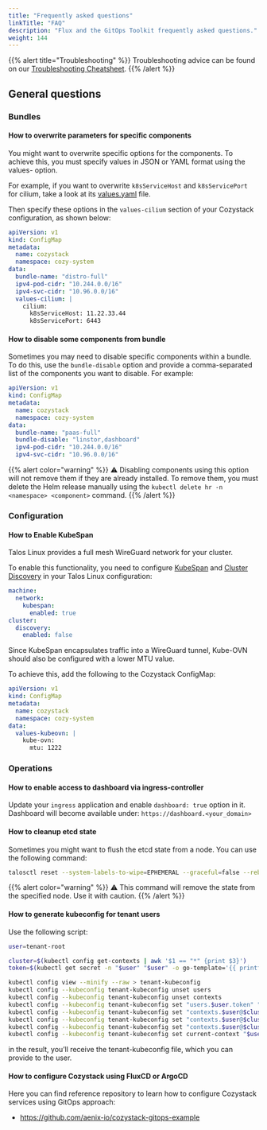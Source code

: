 ```yaml
---
title: "Frequently asked questions"
linkTitle: "FAQ"
description: "Flux and the GitOps Toolkit frequently asked questions."
weight: 144
---
```


{{% alert title="Troubleshooting" %}}
Troubleshooting advice can be found on our [Troubleshooting Cheatsheet](/docs/troubleshooting/).
{{% /alert %}}

## General questions

### Bundles

#### How to overwrite parameters for specific components

You might want to overwrite specific options for the components.
To achieve this, you must specify values in JSON or YAML format using the values-<component> option.

For example, if you want to overwrite `k8sServiceHost` and `k8sServicePort` for cilium,
take a look at its [values.yaml](https://github.com/aenix-io/cozystack/blob/238061efbc0da61d60068f5de31d6eaa35c4d994/packages/system/cilium/values.yaml#L18-L19) file.

Then specify these options in the `values-cilium` section of your Cozystack configuration, as shown below:

```yaml
apiVersion: v1
kind: ConfigMap
metadata:
  name: cozystack
  namespace: cozy-system
data:
  bundle-name: "distro-full"
  ipv4-pod-cidr: "10.244.0.0/16"
  ipv4-svc-cidr: "10.96.0.0/16"
  values-cilium: |
    cilium:
      k8sServiceHost: 11.22.33.44
      k8sServicePort: 6443
```

#### How to disable some components from bundle

Sometimes you may need to disable specific components within a bundle.
To do this, use the `bundle-disable` option and provide a comma-separated list of the components you want to disable. For example:

```yaml
apiVersion: v1
kind: ConfigMap
metadata:
  name: cozystack
  namespace: cozy-system
data:
  bundle-name: "paas-full"
  bundle-disable: "linstor,dashboard"
  ipv4-pod-cidr: "10.244.0.0/16"
  ipv4-svc-cidr: "10.96.0.0/16"
```

{{% alert color="warning" %}}
:warning: Disabling components using this option will not remove them if they are already installed. To remove them, you must delete the Helm release manually using the `kubectl delete hr -n <namespace> <component>` command.
{{% /alert %}}

### Configuration

#### How to Enable KubeSpan

Talos Linux provides a full mesh WireGuard network for your cluster.

To enable this functionality, you need to configure [KubeSpan](https://www.talos.dev/v1.8/talos-guides/network/kubespan/) and [Cluster Discovery](https://www.talos.dev/v1.2/kubernetes-guides/configuration/discovery/) in your Talos Linux configuration:

```yaml
machine:
  network:
    kubespan:
      enabled: true
cluster:
  discovery:
    enabled: false
```

Since KubeSpan encapsulates traffic into a WireGuard tunnel, Kube-OVN should also be configured with a lower MTU value.

To achieve this, add the following to the Cozystack ConfigMap:

```yaml
apiVersion: v1
kind: ConfigMap
metadata:
  name: cozystack
  namespace: cozy-system
data:
  values-kubeovn: |
    kube-ovn:
      mtu: 1222
```

### Operations

#### How to enable access to dashboard via ingress-controller

Update your `ingress` application and enable `dashboard: true` option in it.  
Dashboard will become available under: `https://dashboard.<your_domain>`

#### How to cleanup etcd state

Sometimes you might want to flush the etcd state from a node. You can use the following command:

```bash
talosctl reset --system-labels-to-wipe=EPHEMERAL --graceful=false --reboot
```

{{% alert color="warning" %}}
:warning: This command will remove the state from the specified node. Use it with caution.
{{% /alert %}}


#### How to generate kubeconfig for tenant users

Use the following script:

```bash
user=tenant-root

cluster=$(kubectl config get-contexts | awk '$1 == "*" {print $3}')
token=$(kubectl get secret -n "$user" "$user" -o go-template='{{ printf "%s\n" (index .data "token" | base64decode) }}')

kubectl config view --minify --raw > tenant-kubeconfig
kubectl config --kubeconfig tenant-kubeconfig unset users
kubectl config --kubeconfig tenant-kubeconfig unset contexts
kubectl config --kubeconfig tenant-kubeconfig set "users.$user.token" "$token"  --set-raw-bytes=true
kubectl config --kubeconfig tenant-kubeconfig set "contexts.$user@$cluster.user" "$user"
kubectl config --kubeconfig tenant-kubeconfig set "contexts.$user@$cluster.namespace" "$user"
kubectl config --kubeconfig tenant-kubeconfig set "contexts.$user@$cluster.cluster" "$cluster"
kubectl config --kubeconfig tenant-kubeconfig set current-context "$user@$cluster"
```

in the result, you’ll receive the tenant-kubeconfig file, which you can provide to the user.

#### How to configure Cozystack using FluxCD or ArgoCD

Here you can find reference repository to learn how to configure Cozystack services using GitOps approach:

- https://github.com/aenix-io/cozystack-gitops-example

